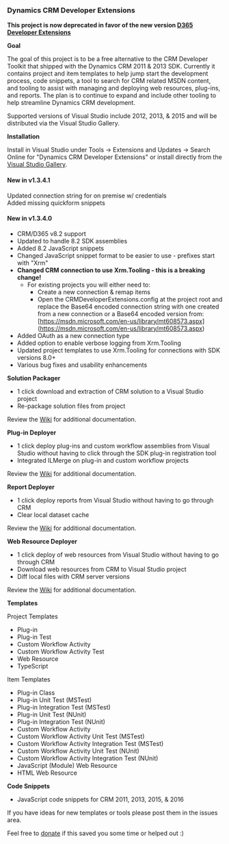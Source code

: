### Dynamics CRM Developer Extensions ###  
  
  
    
**This project is now deprecated in favor of the new version [D365 Developer Extensions](https://github.com/jlattimer/D365DeveloperExtensions)**  
  
    
      
**Goal**

The goal of this project is to be a free alternative to the CRM Developer Toolkit that shipped with the Dynamics CRM 2011 & 2013 SDK. Currently it contains project and item templates to help jump start the development process, code snippets, a tool to search for CRM related MSDN content, and tooling to assist with managing and deploying web resources, plug-ins, and reports. The plan is to continue to expand and include other tooling to help streamline Dynamics CRM development. 

Supported versions of Visual Studio include 2012, 2013, & 2015 and will be distributed via the Visual Studio Gallery.

**Installation**

Install in Visual Studio under Tools -> Extensions and Updates -> Search Online for "Dynamics CRM Developer Extensions" or install directly from the [Visual Studio Gallery](https://visualstudiogallery.msdn.microsoft.com/0f9ab063-acec-4c55-bd6c-5eb7c6cffec4).

#### New in v1.3.4.1 ####
Updated connection string for on premise w/ credentials  
Added missing quickform snippets

#### New in v1.3.4.0 ####

* CRM/D365 v8.2 support
* Updated to handle 8.2 SDK assemblies
* Added 8.2 JavaScript snippets
* Changed JavaScript snippet format to be easier to use - prefixes start with "Xrm"
* **Changed CRM connection to use Xrm.Tooling - this is a breaking change!**
   * For existing projects you will either need to:
      * Create a new connection & remap items
      * Open the CRMDeveloperExtensions.config at the project root and replace the Base64 encoded connection string with one created from a new connection or a Base64 encoded version from: [https://msdn.microsoft.com/en-us/library/mt608573.aspx] (https://msdn.microsoft.com/en-us/library/mt608573.aspx)
* Added OAuth as a new connection type
* Added option to enable verbose logging from Xrm.Tooling
* Updated project templates to use Xrm.Tooling for connections with SDK versions 8.0+
* Various bug fixes and usability enhancements

**Solution Packager**

* 1 click download and extraction of CRM solution to a Visual Studio project
* Re-package solution files from project

Review the [Wiki](https://github.com/jlattimer/CRMDeveloperExtensions/wiki/Solution-Packager) for additional documentation. 

**Plug-in Deployer**

* 1 click deploy plug-ins and custom workflow assemblies from Visual Studio without having to click through the SDK plug-in registration tool
* Integrated ILMerge on plug-in and custom workflow projects

Review the [Wiki](https://github.com/jlattimer/CRMDeveloperExtensions/wiki/Plugin-Deployer) for additional documentation. 

**Report Deployer**

* 1 click deploy reports from Visual Studio without having to go through CRM
* Clear local dataset cache 

Review the [Wiki](https://github.com/jlattimer/CRMDeveloperExtensions/wiki/Report-Deployer) for additional documentation.

**Web Resource Deployer**

* 1 click deploy of web resources from Visual Studio without having to go through CRM
* Download web resources from CRM to Visual Studio project
* Diff local files with CRM server versions

Review the [Wiki](https://github.com/jlattimer/CRMDeveloperExtensions/wiki/Web-Resource-Deployer) for additional documentation. 

**Templates**

Project Templates

* Plug-in   
* Plug-in Test   
* Custom Workflow Activity   
* Custom Workflow Activity Test   
* Web Resource   
* TypeScript

Item Templates

* Plug-in Class   
* Plug-in Unit Test (MSTest)   
* Plug-in Integration Test (MSTest)   
* Plug-in Unit Test (NUnit)   
* Plug-in Integration Test (NUnit)   
* Custom Workflow Activity   
* Custom Workflow Activity Unit Test (MSTest)   
* Custom Workflow Activity Integration Test (MSTest)   
* Custom Workflow Activity Unit Test (NUnit)   
* Custom Workflow Activity Integration Test (NUnit)   
* JavaScript (Module) Web Resource   
* HTML Web Resource  

**Code Snippets**

* JavaScript code snippets for CRM 2011, 2013, 2015, & 2016


If you have ideas for new templates or tools please post them in the issues area.

Feel free to [donate](https://www.paypal.me/JLattimer) if this saved you some time or helped out :)
